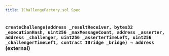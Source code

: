 ```yaml
---
title: IChallengeFactory.sol Spec
---
```


### `createChallenge(address _resultReceiver, bytes32 _executionHash, uint256 _maxMessageCount, address _asserter, address _challenger, uint256 _asserterTimeLeft, uint256 _challengerTimeLeft, contract IBridge _bridge) → address` (external)
